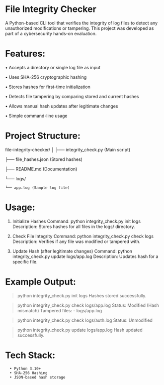 # File Integrity Checker

A Python-based CLI tool that verifies the integrity of log files to detect any unauthorized modifications or tampering.
This project was developed as part of a cybersecurity hands-on evaluation.

# Features: 
• Accepts a directory or single log file as input 

• Uses SHA-256 cryptographic hashing 

• Stores hashes for first-time initialization 

• Detects file tampering by comparing stored and current hashes 

• Allows manual hash updates after legitimate changes 

• Simple command-line usage  

# Project Structure:
file-integrity-checker/
│
├── integrity_check.py (Main script)

├── file_hashes.json (Stored hashes)

├── README.md (Documentation)

└── logs/

    └── app.log (Sample log file)

# Usage: 
1. Initialize Hashes 
        Command: python integrity_check.py init logs 
        Description: Stores hashes for all files in the logs/ directory. 

2. Check File Integrity 
        Command: python integrity_check.py check logs 
        Description: Verifies if any file was modified or tampered with. 

3. Update Hash (after legitimate changes) 
       Command: python integrity_check.py update logs/app.log 
       Description: Updates hash for a specific file. 

# Example Output: 

> python integrity_check.py init logs 
Hashes stored successfully. 

> python integrity_check.py check logs/app.log 
Status: Modified (Hash mismatch) 
Tampered files: 
     - logs/app.log
 
> python integrity_check.py check logs/auth.log 
Status: Unmodified 

> python integrity_check.py update logs/app.log 
Hash updated successfully. 

# Tech Stack: 
      • Python 3.10+ 
      • SHA-256 Hashing 
      • JSON-based hash storage 
